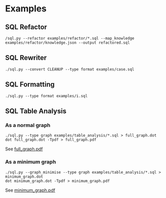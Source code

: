 # Examples

## SQL Refactor

```
/sql.py --refactor examples/refactor/*.sql --map_knowledge examples/refactor/knowledge.json --output refactored.sql
```

## SQL Rewriter

```
./sql.py --convert CLEANUP --type format examples/case.sql
```

## SQL Formatting

```
./sql.py --type format examples/i.sql
```

## SQL Table Analysis

### As a normal graph

```
./sql.py --type graph examples/table_analysis/*.sql > full_graph.dot
dot full_graph.dot -Tpdf > full_graph.pdf
```

See [full_graph.pdf](examples/table_analysis/full_graph.pdf)

### As a minimum graph

```
./sql.py --graph_minimise --type graph examples/table_analysis/*.sql > minimum_graph.dot
dot minimum_graph.dot -Tpdf > minimum_graph.pdf
```

See [minimum_graph.pdf](examples/table_analysis/minimum_graph.pdf)

